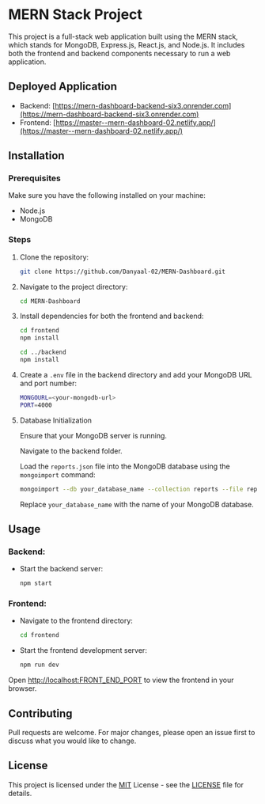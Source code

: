 # MERN Stack Project

This project is a full-stack web application built using the MERN stack, which stands for MongoDB, Express.js, React.js, and Node.js. It includes both the frontend and backend components necessary to run a web application.

## Deployed Application

- Backend: [https://mern-dashboard-backend-six3.onrender.com](https://mern-dashboard-backend-six3.onrender.com)
- Frontend: [https://master--mern-dashboard-02.netlify.app/](https://master--mern-dashboard-02.netlify.app/)

## Installation

### Prerequisites

Make sure you have the following installed on your machine:

- Node.js
- MongoDB

### Steps

1. Clone the repository:

    ```bash
    git clone https://github.com/Danyaal-02/MERN-Dashboard.git
    ```

2. Navigate to the project directory:

    ```bash
    cd MERN-Dashboard
    ```

3. Install dependencies for both the frontend and backend:

    ```bash
    cd frontend
    npm install

    cd ../backend
    npm install
    ```

4. Create a `.env` file in the backend directory and add your MongoDB URL and port number:

    ```bash
    MONGOURL=<your-mongodb-url>
    PORT=4000
    ```

5. Database Initialization

    Ensure that your MongoDB server is running.

    Navigate to the backend folder.

    Load the `reports.json` file into the MongoDB database using the `mongoimport` command:

    ```bash
    mongoimport --db your_database_name --collection reports --file reports.json --jsonArray
    ```

    Replace `your_database_name` with the name of your MongoDB database.

## Usage

### Backend:

- Start the backend server:

    ```bash
    npm start
    ```

### Frontend:

- Navigate to the frontend directory:

    ```bash
    cd frontend
    ```

- Start the frontend development server:

    ```bash
    npm run dev
    ```

Open [http://localhost:FRONT_END_PORT](http://localhost:FRONT_END_PORT) to view the frontend in your browser.

## Contributing

Pull requests are welcome. For major changes, please open an issue first to discuss what you would like to change.

## License

This project is licensed under the [MIT](https://choosealicense.com/licenses/mit/) License - see the [LICENSE](LICENSE) file for details.
